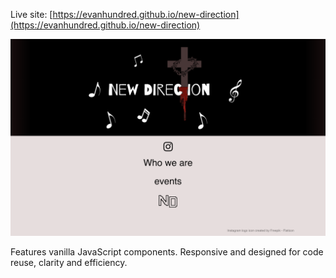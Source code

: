 Live site: [https://evanhundred.github.io/new-direction](https://evanhundred.github.io/new-direction)

![alt text](nd-site.png)

Features vanilla JavaScript components. Responsive and designed for code reuse, clarity and efficiency.

